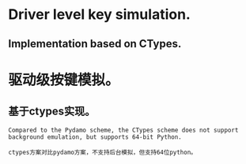# Driver level key simulation.
## Implementation based on CTypes.
# 驱动级按键模拟。
## 基于ctypes实现。

    Compared to the Pydamo scheme, the CTypes scheme does not support background emulation, but supports 64-bit Python.

    ctypes方案对比pydamo方案，不支持后台模拟，但支持64位python。

